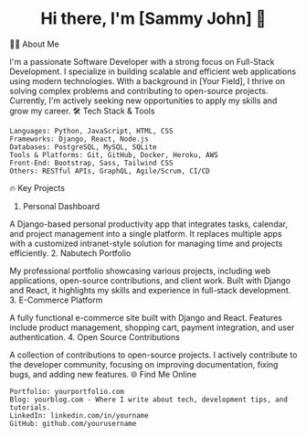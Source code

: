 <h1 align="center">Hi there, I'm [Sammy John] 👋</h1>



👨‍💻 About Me

I'm a passionate Software Developer with a strong focus on Full-Stack Development. I specialize in building scalable and efficient web applications using modern technologies. With a background in [Your Field], I thrive on solving complex problems and contributing to open-source projects. Currently, I'm actively seeking new opportunities to apply my skills and grow my career.
🛠️ Tech Stack & Tools

    Languages: Python, JavaScript, HTML, CSS
    Frameworks: Django, React, Node.js
    Databases: PostgreSQL, MySQL, SQLite
    Tools & Platforms: Git, GitHub, Docker, Heroku, AWS
    Front-End: Bootstrap, Sass, Tailwind CSS
    Others: RESTful APIs, GraphQL, Agile/Scrum, CI/CD

🔥 Key Projects
1. Personal Dashboard

A Django-based personal productivity app that integrates tasks, calendar, and project management into a single platform. It replaces multiple apps with a customized intranet-style solution for managing time and projects efficiently.
2. Nabutech Portfolio

My professional portfolio showcasing various projects, including web applications, open-source contributions, and client work. Built with Django and React, it highlights my skills and experience in full-stack development.
3. E-Commerce Platform

A fully functional e-commerce site built with Django and React. Features include product management, shopping cart, payment integration, and user authentication.
4. Open Source Contributions

A collection of contributions to open-source projects. I actively contribute to the developer community, focusing on improving documentation, fixing bugs, and adding new features.
🌐 Find Me Online

    Portfolio: yourportfolio.com
    Blog: yourblog.com - Where I write about tech, development tips, and tutorials.
    LinkedIn: linkedin.com/in/yourname
    GitHub: github.com/yourusername
